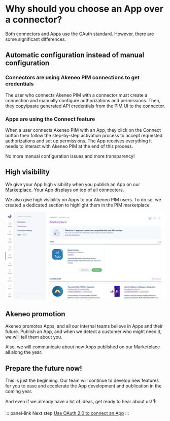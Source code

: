 # Why should you choose an App over a connector?

Both connectors and Apps use the OAuth standard. However, there are some significant differences.

## Automatic configuration instead of manual configuration

### Connectors are using Akeneo PIM connections to get credentials

The user who connects Akeneo PIM with a connector must create a connection and manually configure authorizations and permissions. Then, they copy/paste generated API credentials from the PIM UI to the connector. 

### Apps are using the Connect feature

When a user connects Akeneo PIM with an App, they click on the Connect button then follow the step-by-step activation process to accept requested authorizations and set up permissions. The App receives everything it needs to interact with Akeneo PIM at the end of this process.

No more manual configuration issues and more transparency!

## High visibility

We give your App high visibility when you publish an App on our [Marketplace](https://marketplace.akeneo.com/). Your App displays on top of all connectors. 

We also give high visibility on Apps to our Akeneo PIM users. To do so, we created a dedicated section to highlight them in the PIM marketplace.

![PIM marketplace](../img/apps/pim-marketplace-with-apps.png)


## Akeneo promotion

Akeneo promotes Apps, and all our internal teams believe in Apps and their future. Publish an App, and when we detect a customer who might need it, we will tell them about you.

Also, we will communicate about new Apps published on our Marketplace all along the year.

## Prepare the future now!

This is just the beginning. Our team will continue to develop new features for you to ease and accelerate the App development and publication in the coming year. 

And even if we already have a lot of ideas, get ready to hear about us! 🎙️

::: panel-link Next step [Use OAuth 2.0 to connect an App](/apps/using-oauth2.html)
:::